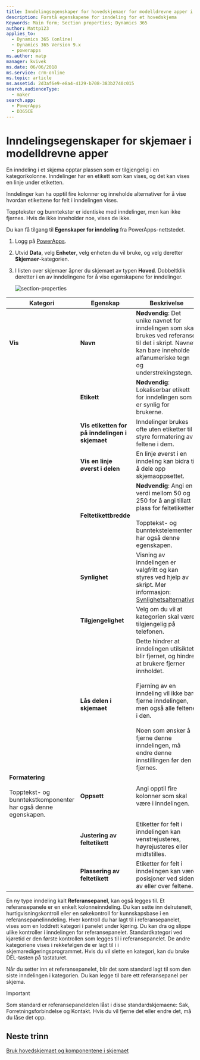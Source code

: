 ```yaml
---
title: Inndelingsegenskaper for hovedskjemaer for modelldrevne apper i PowerApps | MicrosoftDocs
description: Forstå egenskapene for inndeling for et hovedskjema
Keywords: Main form; Section properties; Dynamics 365
author: Mattp123
applies_to:
  - Dynamics 365 (online)
  - Dynamics 365 Version 9.x
  - powerapps
ms.author: matp
manager: kvivek
ms.date: 06/06/2018
ms.service: crm-online
ms.topic: article
ms.assetid: 2d3af6e9-e8a4-4129-b708-383b2740c015
search.audienceType:
  - maker
search.app:
  - PowerApps
  - D365CE
---
```

# <a name="model-driven-app-form-section-properties"></a>Inndelingsegenskaper for skjemaer i modelldrevne apper

 En inndeling i et skjema opptar plassen som er tilgjengelig i en kategorikolonne. Inndelinger har en etikett som kan vises, og det kan vises en linje under etiketten.  
  
 Inndelinger kan ha opptil fire kolonner og inneholde alternativer for å vise hvordan etikettene for felt i inndelingen vises.  
  
 Topptekster og bunntekster er identiske med inndelinger, men kan ikke fjernes. Hvis de ikke inneholder noe, vises de ikke. 

Du kan få tilgang til **Egenskaper for inndeling** fra PowerApps-nettstedet. 
1. Logg på [PowerApps](https://web.powerapps.com/?utm_source=padocs&utm_medium=linkinadoc&utm_campaign=referralsfromdoc).  

2.  Utvid **Data**, velg **Enheter**, velg enheten du vil bruke, og velg deretter **Skjemaer**-kategorien. 

3.  I listen over skjemaer åpner du skjemaet av typen **Hoved**. Dobbeltklik deretter i en av inndelingene for å vise egenskapene for inndelinger. 

    ![section-properties](media/section-properties.png)
  
|Kategori|Egenskap|Beskrivelse|  
|---------|--------------|-----------------|  
|**Vis**|**Navn**|**Nødvendig**: Det unike navnet for inndelingen som skal brukes ved referanse til det i skript. Navnet kan bare inneholde alfanumeriske tegn og understrekingstegn.|  
||**Etikett**|**Nødvendig**: Lokaliserbar etikett for inndelingen som er synlig for brukerne.|  
||**Vis etiketten for på inndelingen i skjemaet**|Inndelinger brukes ofte uten etiketter til å styre formatering av feltene i dem.|  
||**Vis en linje øverst i delen**|En linje øverst i en inndeling kan bidra til å dele opp skjemaoppsettet.|  
||**Feltetikettbredde**|**Nødvendig**: Angi en verdi mellom 50 og 250 for å angi tillatt plass for feltetiketter.<br /><br /> Topptekst- og bunntekstelementer har også denne egenskapen.|  
||**Synlighet**|Visning av inndelingen er valgfritt og kan styres ved hjelp av skript. Mer informasjon: [Synlighetsalternativer](visibility-options-legacy.md)|  
||**Tilgjengelighet**|Velg om du vil at kategorien skal være tilgjengelig på telefonen.|  
||**Lås delen i skjemaet**|Dette hindrer at inndelingen utilsiktet blir fjernet, og hindrer at brukere fjerner innholdet.<br /><br /> Fjerning av en inndeling vil ikke bare fjerne inndelingen, men også alle feltene i den.<br /><br /> Noen som ønsker å fjerne denne inndelingen, må endre denne innstillingen før den fjernes.|  
|**Formatering**<br /><br /> Topptekst- og bunntekstkomponenter har også denne egenskapen.|**Oppsett**|Angi opptil fire kolonner som skal være i inndelingen.|  
||**Justering av feltetikett**|Etiketter for felt i inndelingen kan venstrejusteres, høyrejusteres eller midtstilles.|  
||**Plassering av feltetikett**|Etiketter for felt i inndelingen kan være posisjoner ved siden av eller over feltene.|  


En ny type inndeling kalt **Referansepanel**, kan også legges til. Et referansepanele er en enkelt kolonneinndeling. Du kan sette inn delrutenett, hurtigvisningskontroll eller en søkekontroll for kunnskapsbase i en referansepanelinndeling. Hver kontroll du har lagt til i referansepanelet, vises som en loddrett kategori i panelet under kjøring. Du kan dra og slippe ulike kontroller i inndelingen for referansepanelet. Standardkategori ved kjøretid er den første kontrollen som legges til i referansepanelet. De andre kategoriene vises i rekkefølgen de er lagt til i i skjemaredigeringsprogrammet. Hvis du vil slette en kategori, kan du bruke DEL-tasten på tastaturet.  
  
Når du setter inn et referansepanelet, blir det som standard lagt til som den siste inndelingen i kategorien. Du kan legge til bare ett referansepanel per skjema.  
  
> [!IMPORTANT]
>  Som standard er referansepaneldelen låst i disse standardskjemaene: Sak, Forretningsforbindelse og Kontakt. Hvis du vil fjerne det eller endre det, må du låse det opp. 

## <a name="next-steps"></a>Neste trinn

[Bruk hovedskjemaet og komponentene i skjemaet](use-main-form-and-components.md)
